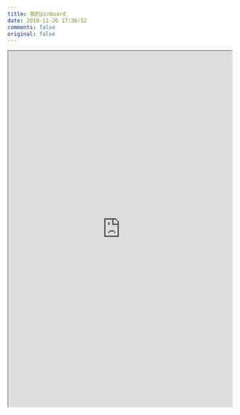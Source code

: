 ```yaml
---
title: 我的pinboard
date: 2018-11-26 17:36:52
comments: false
original: false
---
```

<iframe src="https://pinboard.in/u:Breakering" width="100%" height="800px" style="
    background: white;
"></iframe>

